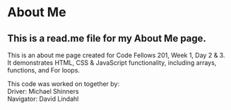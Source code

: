 # About Me
## This is a read.me file for my About Me page.


This is an about me page created for Code Fellows 201, Week 1, Day 2 & 3. It demonstrates HTML, CSS & JavaScript functionality, including arrays, functions, and For loops.

This code was worked on together by:<br>
Driver: Michael Shinners<br>
Navigator: David Lindahl<br>
